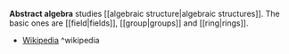 **Abstract algebra** studies [[algebraic structure|algebraic structures]].
The basic ones are [[field|fields]], [[group|groups]] and [[ring|rings]].

- [Wikipedia](https://en.wikipedia.org/wiki/Abstract_algebra) ^wikipedia